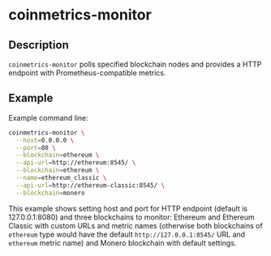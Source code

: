 # coinmetrics-monitor

## Description

`coinmetrics-monitor` polls specified blockchain nodes and provides a HTTP endpoint with Prometheus-compatible metrics.

## Example

Example command line:

```bash
coinmetrics-monitor \
  --host=0.0.0.0 \
  --port=80 \
  --blockchain=ethereum \
  --api-url=http://ethereum:8545/ \
  --blockchain=ethereum \
  --name=ethereum_classic \
  --api-url=http://ethereum-classic:8545/ \
  --blockchain=monero
```

This example shows setting host and port for HTTP endpoint (default is 127.0.0.1:8080) and three blockchains to monitor: Ethereum and Ethereum Classic with custom URLs and metric names (otherwise both blockchains of `ethereum` type would have the default `http://127.0.0.1:8545/` URL and `ethereum` metric name) and Monero blockchain with default settings.
